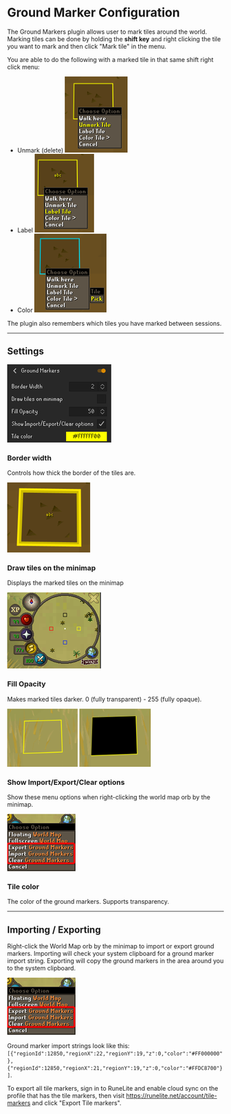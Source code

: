 # Ground Marker Configuration

The Ground Markers plugin allows user to mark tiles around the world. Marking tiles can be done by holding the **shift key** and right clicking the tile you want to mark and then click "Mark tile" in the menu.

You are able to do the following with a marked tile in that same shift right click menu:

- Unmark (delete)
![unmark tile](img/ground-markers/ground_markers_unmark.png)
- Label
![label tile](img/ground-markers/ground_markers_label.png)
- Color
![color tile](img/ground-markers/ground_markers_color.png)

The plugin also remembers which tiles you have marked between sessions.

--- 

## Settings

![](img/ground-markers/ground_markers_settings.png)

### Border width

Controls how thick the border of the tiles are.

![thickness](img/ground-markers/ground_markers_width.png)

### Draw tiles on the minimap

Displays the marked tiles on the minimap

![minimap](img/ground-markers/ground_markers_minimap.png)

### Fill Opacity

Makes marked tiles darker. 0 (fully transparent) - 255 (fully opaque).

<img height="135" alt="" src="img/ground-markers/ground_markers_fill_0.png"> <img height="135" alt="" src="img/ground-markers/ground_markers_fill_255.png">

### Show Import/Export/Clear options

Show these menu options when right-clicking the world map orb by the minimap.

![](img/ground-markers/ground_markers_import.png)

### Tile color
The color of the ground markers. Supports transparency.

---

## Importing / Exporting

Right-click the World Map orb by the minimap to import or export ground markers. Importing will check your system clipboard for a ground marker import string. Exporting will copy the ground markers in the area around you to the system clipboard.

![](img/ground-markers/ground_markers_import.png)

Ground marker import strings look like this: `[{"regionId":12850,"regionX":22,"regionY":19,"z":0,"color":"#FF000000"},{"regionId":12850,"regionX":21,"regionY":19,"z":0,"color":"#FFDC8700"}]`.

To export all tile markers, sign in to RuneLite and enable cloud sync on the profile that has the tile markers, then visit https://runelite.net/account/tile-markers and click "Export Tile markers".
